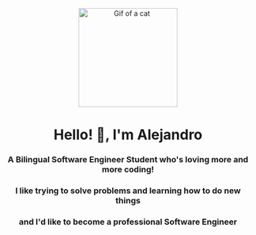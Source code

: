 <header id="Header" align="center"> 
    <img src="https://media.giphy.com/media/scZPhLqaVOM1qG4lT9/giphy.gif" width="200" alt="Gif of a cat">
    <h1 align="center">Hello! 👋, I'm Alejandro</h1>
    <h3 align="center">A Bilingual Software Engineer Student who's loving more and more coding!</h3>
    <h3 align="center">I like trying to solve problems and learning how to do new things</h3>
    <h3 align="center">and I'd like to become a professional Software Engineer</h3>
</header>


<!--
**killerfrix/killerfrix** is a ✨ _special_ ✨ repository because its `README.md` (this file) appears on your GitHub profile.

Here are some ideas to get you started:

- 🔭 I’m currently working on ...
- 🌱 I’m currently learning ...
- 👯 I’m looking to collaborate on ...
- 🤔 I’m looking for help with ...
- 💬 Ask me about ...
- 📫 How to reach me: ...
- 😄 Pronouns: ...
- ⚡ Fun fact: ...
-->
